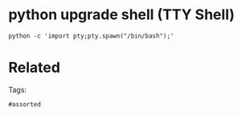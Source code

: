 # python upgrade shell (TTY Shell)
```
python -c 'import pty;pty.spawn("/bin/bash");' 
```

# Related


Tags:

    #assorted
